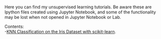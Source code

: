 
Here you can find my unsupervised learning tutorials. Be aware these are Ipython files created using Jupyter Notebook, 
and some of the functionality may be lost when not opened in Jupyter Notebook or Lab.

Contents:<br />
  -[KNN Classification on the Iris Dataset with scikit-learn](https://github.com/chrisman1015/Supervised-Learning/blob/master/KNN%20Classification%20on%20the%20Iris%20Dataset%20with%20scikit-learn/Iris.ipynb).<br />
